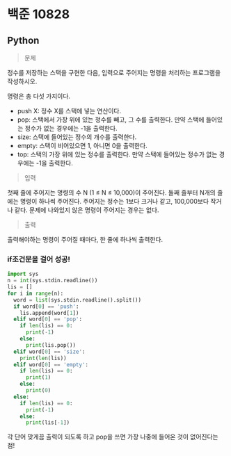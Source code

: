 # 백준 10828
## Python


> 문제

정수를 저장하는 스택을 구현한 다음, 입력으로 주어지는 명령을 처리하는 프로그램을 작성하시오.

명령은 총 다섯 가지이다.

- push X: 정수 X를 스택에 넣는 연산이다.
- pop: 스택에서 가장 위에 있는 정수를 빼고, 그 수를 출력한다. 만약 스택에 들어있는 정수가 없는 경우에는 -1을 출력한다.
- size: 스택에 들어있는 정수의 개수를 출력한다.
- empty: 스택이 비어있으면 1, 아니면 0을 출력한다.
- top: 스택의 가장 위에 있는 정수를 출력한다. 만약 스택에 들어있는 정수가 없는 경우에는 -1을 출력한다.

>입력

첫째 줄에 주어지는 명령의 수 N (1 ≤ N ≤ 10,000)이 주어진다. 둘째 줄부터 N개의 줄에는 명령이 하나씩 주어진다. 주어지는 정수는 1보다 크거나 같고, 100,000보다 작거나 같다. 문제에 나와있지 않은 명령이 주어지는 경우는 없다.

>출력

출력해야하는 명령이 주어질 때마다, 한 줄에 하나씩 출력한다.

### if조건문을 걸어 성공!
```python
import sys
n = int(sys.stdin.readline())
lis = []
for i in range(n):
  word = list(sys.stdin.readline().split())
  if word[0] == 'push':
    lis.append(word[1])
  elif word[0] == 'pop':
    if len(lis) == 0:
      print(-1)
    else:
      print(lis.pop())
  elif word[0] == 'size':
    print(len(lis))
  elif word[0] == 'empty':
    if len(lis) == 0:
      print(1)
    else:
      print(0)
  else:
    if len(lis) == 0:
      print(-1)
    else:
      print(lis[-1])
  ````
  각 단어 맞게끔 출력이 되도록 하고 pop을 쓰면 가장 나중에 들어온 것이 없어진다는 점!
